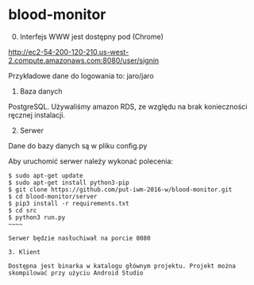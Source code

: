 # blood-monitor

0. Interfejs WWW jest dostępny pod (Chrome)

http://ec2-54-200-120-210.us-west-2.compute.amazonaws.com:8080/user/signin

Przykładowe dane do logowania to: jaro/jaro

1. Baza danych

PostgreSQL. Używaliśmy amazon RDS, ze względu na brak konieczności ręcznej instalacji.

2. Serwer

Dane do bazy danych są w pliku config.py

Aby uruchomić serwer należy wykonać polecenia:

~~~~~
$ sudo apt-get update
$ sudo apt-get install python3-pip
$ git clone https://github.com/put-iwm-2016-w/blood-monitor.git
$ cd blood-monitor/server
$ pip3 install -r requirements.txt 
$ cd src
$ python3 run.py
~~~~

Serwer będzie nasłuchiwał na porcie 8080

3. Klient

Dostępna jest binarka w katalogu głównym projektu. Projekt można skompilować przy użyciu Android Studio

